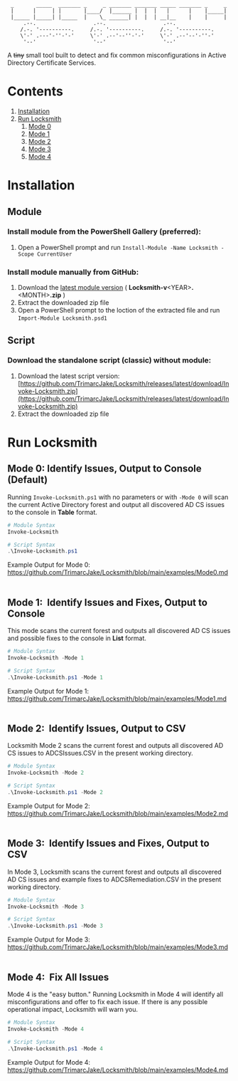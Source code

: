 ```
 _       _____  _______ _     _ _______ _______ _____ _______ _     _
 |      |     | |       |____/  |______ |  |  |   |      |    |_____|
 |_____ |_____| |_____  |    \_ ______| |  |  | __|__    |    |     |
     .--.                  .--.                  .--.
    /.-. '----------.     /.-. '----------.     /.-. '----------.
    \'-' .---'-''-'-'     \'-' .--'--''-'-'     \'-' .--'--'-''-'
     '--'                  '--'                  '--'
```

A ~~tiny~~ small tool built to detect and fix common misconfigurations in Active Directory Certificate Services.

# Contents
1. [Installation](#Installation)
2. [Run Locksmith](#RunLocksmith)
   1. [Mode 0](#Mode0)
   2. [Mode 1](#Mode1)
   3. [Mode 2](#Mode2)
   4. [Mode 3](#Mode3)
   5. [Mode 4](#Mode4)

# Installation
## Module
### Install module from the PowerShell Gallery (preferred):
1. Open a PowerShell prompt and run `Install-Module -Name Locksmith -Scope CurrentUser`

### Install module manually from GitHub:
1. Download the [latest module version](https://github.com/TrimarcJake/Locksmith/releases/latest) ( **Locksmith-v**\<YEAR\>**.**\<MONTH\>**.zip** )
2. Extract the downloaded zip file
3. Open a PowerShell prompt to the loction of the extracted file and run `Import-Module Locksmith.psd1`

## Script
### Download the standalone script (classic) without module:
1. Download the latest script version: [https://github.com/TrimarcJake/Locksmith/releases/latest/download/Invoke-Locksmith.zip](https://github.com/TrimarcJake/Locksmith/releases/latest/download/Invoke-Locksmith.zip)
2. Extract the downloaded zip file

<a name="RunLocksmith" id="RunLocksmith"></a>
# Run Locksmith

<a name="Mode0" id="Mode0"></a>
## Mode 0: Identify Issues, Output to Console (Default)
Running `Invoke-Locksmith.ps1` with no parameters or with `-Mode 0` will scan the current Active Directory forest and output all discovered AD CS issues to the console in **Table** format.
``` powershell
# Module Syntax
Invoke-Locksmith
```
``` powershell
# Script Syntax
.\Invoke-Locksmith.ps1
```

Example Output for Mode 0: https://github.com/TrimarcJake/Locksmith/blob/main/examples/Mode0.md
<br>
<br>
<a name="Mode1" id="Mode1"></a>
## Mode 1:  Identify Issues and Fixes, Output to Console
This mode scans the current forest and outputs all discovered AD CS issues and possible fixes to the console in **List** format.
``` powershell
# Module Syntax
Invoke-Locksmith -Mode 1
```
``` powershell
# Script Syntax
.\Invoke-Locksmith.ps1 -Mode 1
```

Example Output for Mode 1: https://github.com/TrimarcJake/Locksmith/blob/main/examples/Mode1.md
<br>
<br>
<a name="Mode2" id="Mode2"></a>
## Mode 2:  Identify Issues, Output to CSV
Locksmith Mode 2 scans the current forest and outputs all discovered AD CS issues to ADCSIssues.CSV in the present working directory.
``` powershell
# Module Syntax
Invoke-Locksmith -Mode 2
```
``` powershell
# Script Syntax
.\Invoke-Locksmith.ps1 -Mode 2
```

Example Output for Mode 2: https://github.com/TrimarcJake/Locksmith/blob/main/examples/Mode2.md
<br>
<br>
<a name="Mode3" id="Mode3"></a>
## Mode 3:  Identify Issues and Fixes, Output to CSV
In Mode 3, Locksmith scans the current forest and outputs all discovered AD CS issues and example fixes to ADCSRemediation.CSV in the present working directory.
``` powershell
# Module Syntax
Invoke-Locksmith -Mode 3
```
``` powershell
# Script Syntax
.\Invoke-Locksmith.ps1 -Mode 3
```

Example Output for Mode 3: https://github.com/TrimarcJake/Locksmith/blob/main/examples/Mode3.md
<br>
<br>
<a name="Mode4" id="Mode4"></a>
## Mode 4:  Fix All Issues
Mode 4 is the "easy button." Running Locksmith in Mode 4 will identify all misconfigurations and offer to fix each issue. If there is any possible operational impact, Locksmith will warn you.
``` powershell
# Module Syntax
Invoke-Locksmith -Mode 4
```
``` powershell
# Script Syntax
.\Invoke-Locksmith.ps1 -Mode 4
```

Example Output for Mode 4: https://github.com/TrimarcJake/Locksmith/blob/main/examples/Mode4.md

